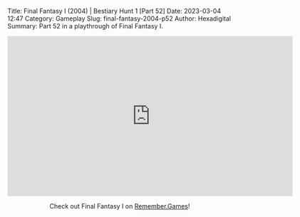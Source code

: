 Title: Final Fantasy I (2004) | Bestiary Hunt 1 [Part 52]
Date: 2023-03-04 12:47
Category: Gameplay
Slug: final-fantasy-2004-p52
Author: Hexadigital
Summary: Part 52 in a playthrough of Final Fantasy I.

<center><iframe src="https://www.youtube.com/embed/14ErY4xqCp8?feature=oembed" allow="accelerometer; autoplay; encrypted-media; gyroscope; picture-in-picture" width="640" height="360" frameborder="0"></iframe>

Check out Final Fantasy I on [Remember.Games](https://remember.games/game/6866/final-fantasy-i-ii-dawn-of-souls/)!</center>

